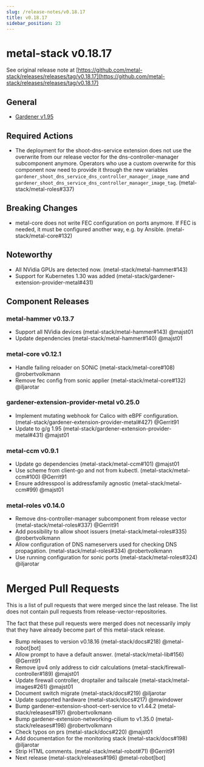 ```yaml
---
slug: /release-notes/v0.18.17
title: v0.18.17
sidebar_position: 23
---
```

# metal-stack v0.18.17
See original release note at [https://github.com/metal-stack/releases/releases/tag/v0.18.17](https://github.com/metal-stack/releases/releases/tag/v0.18.17)
## General
* [Gardener v1.95](https://github.com/gardener/gardener/releases/tag/v1.95.0)
## Required Actions
* The deployment for the shoot-dns-service extension does not use the overwrite from our release vector for the dns-controller-manager subcomponent anymore. Operators who use a custom overwrite for this component now need to provide it through the new variables `gardener_shoot_dns_service_dns_controller_manager_image_name` and `gardener_shoot_dns_service_dns_controller_manager_image_tag`. (metal-stack/metal-roles#337)
## Breaking Changes
* metal-core does not write FEC configuration on ports anymore. If FEC is needed, it must be configured another way, e.g. by Ansible. (metal-stack/metal-core#132)
## Noteworthy
* All NVidia GPUs are detected now. (metal-stack/metal-hammer#143)
* Support for Kubernetes 1.30 was added (metal-stack/gardener-extension-provider-metal#431)
## Component Releases
### metal-hammer v0.13.7
* Support all NVidia devices (metal-stack/metal-hammer#143) @majst01
* Update dependencies (metal-stack/metal-hammer#140) @majst01
### metal-core v0.12.1
* Handle failing reloader on SONiC (metal-stack/metal-core#108) @robertvolkmann
* Remove fec config from sonic applier (metal-stack/metal-core#132) @iljarotar
### gardener-extension-provider-metal v0.25.0
* Implement mutating webhook for Calico with eBPF configuration. (metal-stack/gardener-extension-provider-metal#427) @Gerrit91
* Update to g/g 1.95 (metal-stack/gardener-extension-provider-metal#431) @majst01
### metal-ccm v0.9.1
* Update go dependencies (metal-stack/metal-ccm#101) @majst01
* Use scheme from client-go and not from kubectl. (metal-stack/metal-ccm#100) @Gerrit91
* Ensure addresspool is addressfamily agnostic (metal-stack/metal-ccm#99) @majst01
### metal-roles v0.14.0
* Remove dns-controller-manager subcomponent from release vector (metal-stack/metal-roles#337) @Gerrit91
* Add possibility to allow shoot issuers (metal-stack/metal-roles#335) @robertvolkmann
* Allow configuration of DNS nameservers used for checking DNS propagation.  (metal-stack/metal-roles#334) @robertvolkmann
* Use running configuration for sonic ports (metal-stack/metal-roles#324) @iljarotar
# Merged Pull Requests
This is a list of pull requests that were merged since the last release. The list does not contain pull requests from release-vector-repositories.

The fact that these pull requests were merged does not necessarily imply that they have already become part of this metal-stack release.

* Bump releases to version v0.18.16 (metal-stack/docs#218) @metal-robot[bot]
* Allow prompt to have a default answer. (metal-stack/metal-lib#156) @Gerrit91
* Remove ipv4 only address to cidr calculations (metal-stack/firewall-controller#189) @majst01
* Update firewall controller, droptailer and tailscale (metal-stack/metal-images#261) @majst01
* Document switch migrate (metal-stack/docs#219) @iljarotar
* Update supported hardware (metal-stack/docs#217) @mwindower
* Bump gardener-extension-shoot-cert-service to v1.44.2 (metal-stack/releases#197) @robertvolkmann
* Bump gardener-extension-networking-cilium to v1.35.0 (metal-stack/releases#198) @robertvolkmann
* Check typos on prs (metal-stack/docs#220) @majst01
* Add documentation for the monitoring stack (metal-stack/docs#198) @iljarotar
* Strip HTML comments. (metal-stack/metal-robot#71) @Gerrit91
* Next release (metal-stack/releases#196) @metal-robot[bot]